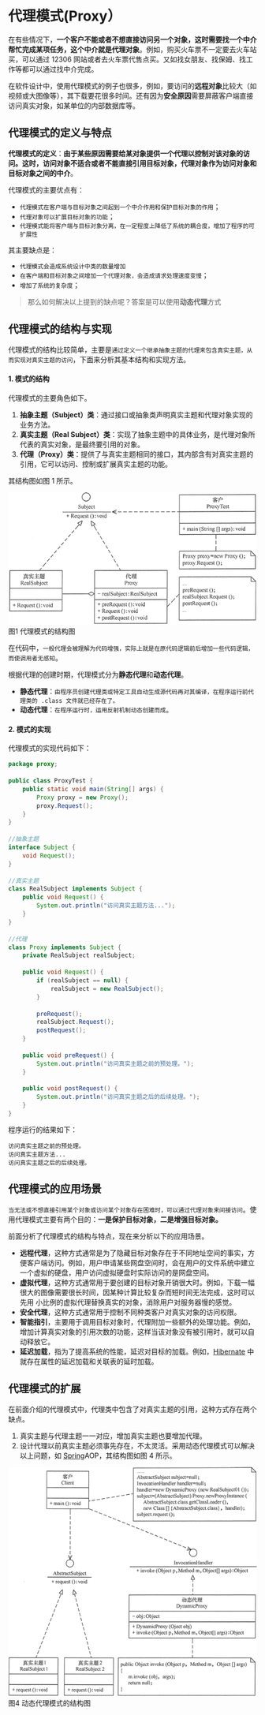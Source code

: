 # 代理模式(Proxy）

在有些情况下，**一个客户不能或者不想直接访问另一个对象，这时需要找一个中介帮忙完成某项任务，这个中介就是代理对象**。例如，购买火车票不一定要去火车站买，可以通过 12306 网站或者去火车票代售点买。又如找女朋友、找保姆、找工作等都可以通过找中介完成。

在软件设计中，使用代理模式的例子也很多，例如，要访问的**远程对象**比较大（如视频或大图像等），其下载要花很多时间。还有因为**安全原因**需要屏蔽客户端直接访问真实对象，如某单位的内部数据库等。

## 代理模式的定义与特点

**代理模式的定义**：**由于某些原因需要给某对象提供一个代理以控制对该对象的访问。这时，访问对象不适合或者不能直接引用目标对象，代理对象作为访问对象和目标对象之间的中介**。

代理模式的主要优点有：

- `代理模式在客户端与目标对象之间起到一个中介作用和保护目标对象的作用`；
- `代理对象可以扩展目标对象的功能`；
- `代理模式能将客户端与目标对象分离，在一定程度上降低了系统的耦合度，增加了程序的可扩展性`


其主要缺点是：

- `代理模式会造成系统设计中类的数量增加`
- `在客户端和目标对象之间增加一个代理对象，会造成请求处理速度变慢`；
- `增加了系统的复杂度`；

> 那么如何解决以上提到的缺点呢？答案是可以使用**动态代理**方式

## 代理模式的结构与实现

代理模式的结构比较简单，主要是`通过定义一个继承抽象主题的代理来包含真实主题，从而实现对真实主题的访问`，下面来分析其基本结构和实现方法。

#### 1. 模式的结构

代理模式的主要角色如下。

1. **抽象主题（Subject）类**：通过接口或抽象类声明真实主题和代理对象实现的业务方法。
2. **真实主题（Real Subject）类**：实现了抽象主题中的具体业务，是代理对象所代表的真实对象，是最终要引用的对象。
3. **代理（Proxy）类**：提供了与真实主题相同的接口，其内部含有对真实主题的引用，它可以访问、控制或扩展真实主题的功能。


其结构图如图 1 所示。

![代理模式的结构图](_images/proxy.gif)
图1 代理模式的结构图


在代码中，`一般代理会被理解为代码增强，实际上就是在原代码逻辑前后增加一些代码逻辑，而使调用者无感知`。

根据代理的创建时期，代理模式分为**静态代理**和**动态代理**。

- **静态代理**：`由程序员创建代理类或特定工具自动生成源代码再对其编译，在程序运行前代理类的 .class 文件就已经存在了。`
- **动态代理**：`在程序运行时，运用反射机制动态创建而成`。

#### 2. 模式的实现

代理模式的实现代码如下：

```java
package proxy;

public class ProxyTest {    
    public static void main(String[] args) {        
        Proxy proxy = new Proxy();        
        proxy.Request();    
    }
}

//抽象主题
interface Subject {    
    void Request();
}

//真实主题
class RealSubject implements Subject {    
    public void Request() {        
        System.out.println("访问真实主题方法...");    
    }
}

//代理
class Proxy implements Subject {    
    private RealSubject realSubject;   
    
    public void Request() {        
        if (realSubject == null) {            
            realSubject = new RealSubject();        
        }        
        
        preRequest();        
        realSubject.Request();        
        postRequest();    
    }    
    
    public void preRequest() {        
        System.out.println("访问真实主题之前的预处理。");    
    }    
    
    public void postRequest() {        
        System.out.println("访问真实主题之后的后续处理。");    
    }
}
```

程序运行的结果如下：

```
访问真实主题之前的预处理。
访问真实主题方法...
访问真实主题之后的后续处理。
```

## 代理模式的应用场景

`当无法或不想直接引用某个对象或访问某个对象存在困难时，可以通过代理对象来间接访问`。使用代理模式主要有两个目的：**一是保护目标对象，二是增强目标对象。**

前面分析了代理模式的结构与特点，现在来分析以下的应用场景。

- **远程代理**，这种方式通常是为了隐藏目标对象存在于不同地址空间的事实，方便客户端访问。例如，用户申请某些网盘空间时，会在用户的文件系统中建立一个虚拟的硬盘，用户访问虚拟硬盘时实际访问的是网盘空间。
- **虚拟代理**，这种方式通常用于要创建的目标对象开销很大时。例如，下载一幅很大的图像需要很长时间，因某种计算比较复杂而短时间无法完成，这时可以先用  小比例的虚拟代理替换真实的对象，消除用户对服务器慢的感觉。
- **安全代理**，这种方式通常用于控制不同种类客户对真实对象的访问权限。
- **智能指引**，主要用于调用目标对象时，代理附加一些额外的处理功能。例如，增加计算真实对象的引用次数的功能，这样当该对象没有被引用时，就可以自动释放它。
- **延迟加载**，指为了提高系统的性能，延迟对目标的加载。例如，[Hibernate](http://c.biancheng.net/hibernate/) 中就存在属性的延迟加载和关联表的延时加载。

## 代理模式的扩展

在前面介绍的代理模式中，代理类中包含了对真实主题的引用，这种方式存在两个缺点。

1. 真实主题与代理主题一一对应，增加真实主题也要增加代理。
2. 设计代理以前真实主题必须事先存在，不太灵活。采用动态代理模式可以解决以上问题，如 [Spring](http://c.biancheng.net/spring/)AOP，其结构图如图 4 所示。

![动态代理模式的结构图](_images/proxy_dynamic.gif)
图4 动态代理模式的结构图